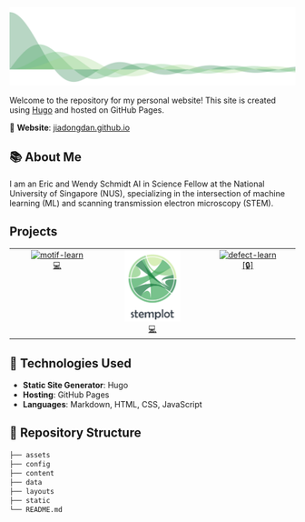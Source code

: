![cover](README_cover.png)

Welcome to the repository for my personal website! This site is created using [Hugo](https://gohugo.io/) and hosted on GitHub Pages.

🌟 **Website**: [jiadongdan.github.io](https://jiadongdan.github.io/)

## 📚 About Me

I am an Eric and Wendy Schmidt AI in Science Fellow at the National University of Singapore (NUS), specializing in the intersection of machine learning (ML) and scanning transmission electron microscopy (STEM).

## Projects

<!-- ALL-PROJECTS-LIST:START - Do not remove or modify this section -->
<!-- prettier-ignore-start -->
<!-- markdownlint-disable -->
<table>
  <tbody>
    <tr>
      <td align="center" valign="top" width="14.28%"><a href="https://github.com/jiadongdan/motif-learn"><img src="https://github.com/jiadongdan/motif-learn/blob/main/logo/logo_v.png?raw=true" width="100px;" alt="motif-learn"/><br /><a href="https://github.com/jiadongdan/motif-learn" title="Code">💻</a></td>
      <td align="center" valign="top" width="14.28%"><a href="https://github.com/jiadongdan/stemplot"><img src="https://github.com/jiadongdan/stemplot/blob/main/logo/logo_v.png?raw=true" width="100px;" alt="stemplot"/><br /><a href="https://github.com/jiadongdan/stemplot" title="Code">💻</a></td>
      <td align="center" valign="top" width="14.28%"><a href="https://github.com/jiadongdan/defect-learn"><img src="https://github.com/jiadongdan/defect-learn/blob/main/logo/logo_v.png?raw=true" width="100px;" alt="defect-learn"/><br /><a href="https://github.com/jiadongdan/defect-learn" title="Code">[🔒]</a></td>
    </tr>
  </tbody>
</table>

<!-- markdownlint-restore -->
<!-- prettier-ignore-end -->
<!-- ALL-PROJECTS-LIST:END -->

## 🚀 Technologies Used

- **Static Site Generator**: Hugo
- **Hosting**: GitHub Pages
- **Languages**: Markdown, HTML, CSS, JavaScript

## 📁 Repository Structure

```plaintext
├── assets
├── config
├── content
├── data
├── layouts
├── static
└── README.md
```
